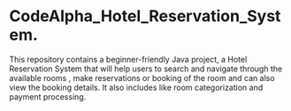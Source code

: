 # CodeAlpha_Hotel_Reservation_System.
This repository contains a beginner-friendly Java project, a Hotel Reservation System that will help users to search and navigate through the available rooms , make reservations or booking of the room  and can also view the booking details. It also includes like room categorization and payment processing.
